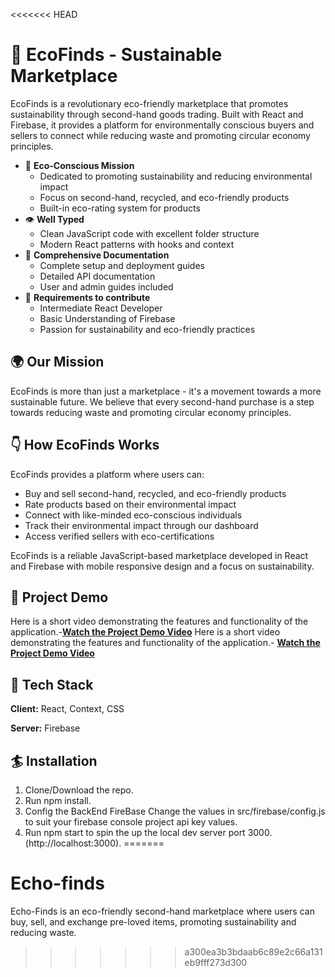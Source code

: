 <<<<<<< HEAD
# 🌱 EcoFinds - Sustainable Marketplace

EcoFinds is a revolutionary eco-friendly marketplace that promotes sustainability through second-hand goods trading. Built with React and Firebase, it provides a platform for environmentally conscious buyers and sellers to connect while reducing waste and promoting circular economy principles.

- 🌱 **Eco-Conscious Mission**
   - Dedicated to promoting sustainability and reducing environmental impact
   - Focus on second-hand, recycled, and eco-friendly products
   - Built-in eco-rating system for products
- 👁 **Well Typed**
  - Clean JavaScript code with excellent folder structure
  - Modern React patterns with hooks and context
- 📄 **Comprehensive Documentation**
  - Complete setup and deployment guides
  - Detailed API documentation
  - User and admin guides included
- 👅 **Requirements to contribute**
   - Intermediate React Developer
   - Basic Understanding of Firebase
   - Passion for sustainability and eco-friendly practices

## 🌍 Our Mission

EcoFinds is more than just a marketplace - it's a movement towards a more sustainable future. We believe that every second-hand purchase is a step towards reducing waste and promoting circular economy principles.

## 👇 How EcoFinds Works

EcoFinds provides a platform where users can:
- Buy and sell second-hand, recycled, and eco-friendly products
- Rate products based on their environmental impact
- Connect with like-minded eco-conscious individuals
- Track their environmental impact through our dashboard
- Access verified sellers with eco-certifications

EcoFinds is a reliable JavaScript-based marketplace developed in React and Firebase with mobile responsive design and a focus on sustainability.

 ## 🎥 Project Demo

Here is a short video demonstrating the features and functionality of the application.-**[Watch the Project Demo Video](https://drive.google.com/file/d/1kvL394vLk7Cpxp7E7BgQIx7T5sI3uzjP/view?usp=drivesdk)** 
Here is a short video demonstrating the features and functionality of the application.- **[Watch the Project Demo Video](https://drive.google.com/file/d/1CyLBcuNnjwUOMtfOhUJpFKldjIzeZgfM/view?usp=sharing)** 

## 🦸 Tech Stack

**Client:** React, Context, CSS

**Server:** Firebase

  
## 🏄 Installation

  1. Clone/Download the repo.
  2. Run npm install.
  3. Config the BackEnd FireBase Change the values in src/firebase/config.js to suit your firebase console project api key values.
  4. Run npm start to spin the up the local dev server port 3000.(http://localhost:3000).
=======
# Echo-finds
Echo-Finds is an eco-friendly second-hand marketplace where users can buy, sell, and exchange pre-loved items, promoting sustainability and reducing waste.
>>>>>>> a300ea3b3bdaab6c89e2c66a131eb9fff273d300
